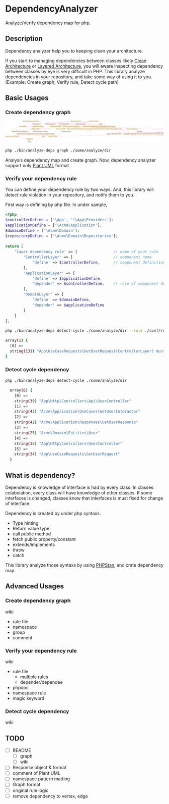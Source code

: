 # DependencyAnalyzer

Analyze/Verify dependency map for php.

## Description

Dependency analyzer help you to keeping clean your architecture.

If you start to managing dependencies between classes likely [Clean Architecture]() or [Layered Architecture](), you will aware inspecting dependency between classes by eye is very difficult in PHP.
This library analyze dependencies in your repository, and take some way of using it to you.(Example: Create graph, Verify rule, Detect cycle path)

## Basic Usages
### Create dependency graph

![graph](./dependency_graph_sample.png)

```bash
php ./bin/analyze-deps graph ./some/analyze/dir
```

Analysis dependency map and create graph. Now, dependency analyzer support only [Plant UML]() format.

### Verify your dependency rule
You can define your dependency rule by two ways. And, this library will detect rule violation in your repository, and notify them to you.

First way is defining by php file. In under sample, 

```php
<?php
$controllerDefine = ['\App', '!\App\Providers'];
$applicationDefine = ['\Acme\Application'];
$domainDefine = ['\Acme\Domain'];
$repositoryDefine = ['\Acme\Domain\Repositories'];

return [
    'layer dependency rule' => [                // name of your rule
        'ControllerLayer' => [                  // component name
            'define' => $controllerDefine,      // component definition by namespace
        ],
        'ApplicationLayer' => [
            'define' => $applicationDefine,
            'depender' => $controllerDefine,    // rule of component dependency
        ],
        'DomainLayer' => [
            'define' => $domainDefine,
            'depender' => $applicationDefine
        ]
    ]
];
```

```bash
php ./bin/analyze-deps detect-cycle ./some/analyze/dir --rule ./conf/rule_sample.php
```

```bash
array(1) {
  [0] =>
  string(131) "App\UseCaseRequests\GetUserRequest(ControllerLayer) must not depend on Acme\Domain\Entities\User(DomainLayer)."
}
```

### Detect cycle dependency

```bash
php ./bin/analyze-deps detect-cycle ./some/analyze/dir
```

```bash
  array(6) {
    [0] =>
    string(39) "App\Http\Controllers\Api\UserController"
    [1] =>
    string(43) "Acme\Application\UseCases\GetUserInteractor"
    [2] =>
    string(42) "Acme\Application\Responses\GetUserResponse"
    [3] =>
    string(25) "Acme\Domain\Entities\User"
    [4] =>
    string(35) "App\Http\Controllers\UserController"
    [5] =>
    string(34) "App\UseCaseRequests\GetUserRequest"
  }
```

## What is dependency?
Dependency is knowledge of interface is had by every class. 
In classes colabolation, every class will have knowledge of other classes.
If some interfaces is changed, classes know that interfaces is must fixed for change of interface.

Dependency is created by under php syntaxs.

* Type hinting
* Return value type
* call public method
* fetch public property/constant
* extends/implements
* throw
* catch

This library analyze those syntaxs by using [PHPStan](), and crate dependency map.

## Advanced Usages
### Create dependency graph
wiki

* rule file
* namespace
* group
* comment

### Verify your dependency rule
wiki

* rule file
  * multiple rules
  * depender/dependee
* phpdoc
* namespace rule
* magic keyword

### Detect cycle dependency
wiki

## TODO
- [ ] README
  - [ ] graph
  - [ ] wiki
- [ ] Response object & format
- [ ] comment of Plant UML
- [ ] namespace pattern matting
- [ ] Graph format
- [ ] original rule logic
- [ ] remove dependency to vertex, edge

